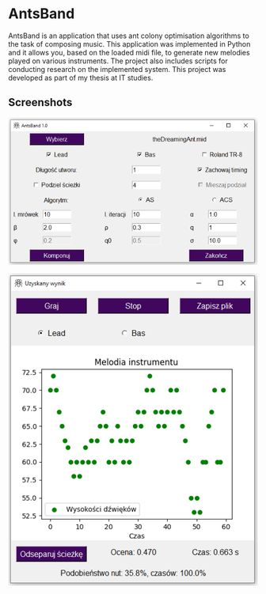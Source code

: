 # AntsBand

AntsBand is an application that uses ant colony optimisation algorithms to the task of composing music.
This application was implemented in Python and it allows you, based on the loaded midi file, to generate new melodies played on various instruments. 
The project also includes scripts for conducting research on the implemented system.
This project was developed as part of my thesis at IT studies.

## Screenshots

![alt tag](https://github.com/Sailor70/AntsBand/blob/master/screenshots/AntsBandGui.png)

![alt tag](https://github.com/Sailor70/AntsBand/blob/master/screenshots/ResultWindow.png)